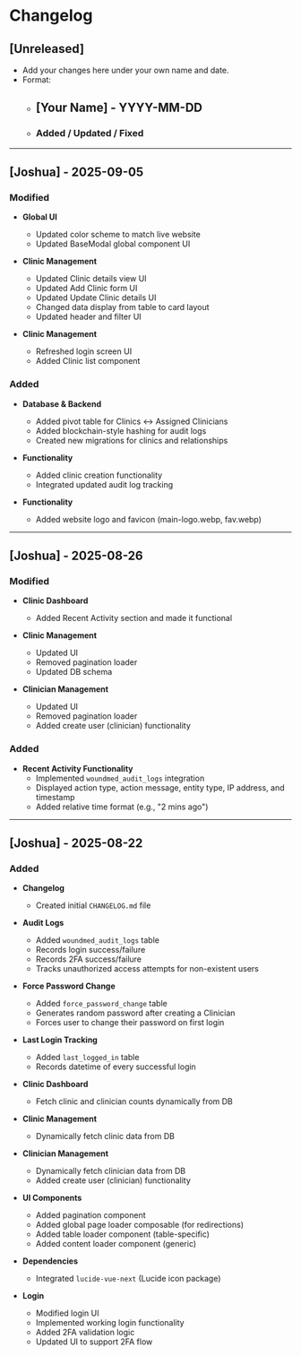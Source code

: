 # Changelog

## [Unreleased]
- Add your changes here under your own name and date.
- Format:
  - ## [Your Name] - YYYY-MM-DD
  - ### Added / Updated / Fixed

---

## [Joshua] - 2025-09-05

### Modified
- **Global UI**
  - Updated color scheme to match live website
  - Updated BaseModal global component UI

- **Clinic Management**
  - Updated Clinic details view UI
  - Updated Add Clinic form UI
  - Updated Update Clinic details UI
  - Changed data display from table to card layout
  - Updated header and filter UI

- **Clinic Management**
  - Refreshed login screen UI
  - Added Clinic list component

### Added
- **Database & Backend**
  - Added pivot table for Clinics ↔ Assigned Clinicians
  - Added blockchain-style hashing for audit logs
  - Created new migrations for clinics and relationships

- **Functionality**
  - Added clinic creation functionality
  - Integrated updated audit log tracking

- **Functionality**
  - Added website logo and favicon (main-logo.webp, fav.webp)

---

## [Joshua] - 2025-08-26

### Modified
- **Clinic Dashboard**
  - Added Recent Activity section and made it functional

- **Clinic Management**
  - Updated UI
  - Removed pagination loader
  - Updated DB schema

- **Clinician Management**
  - Updated UI
  - Removed pagination loader
  - Added create user (clinician) functionality

### Added
- **Recent Activity Functionality**
  - Implemented `woundmed_audit_logs` integration
  - Displayed action type, action message, entity type, IP address, and timestamp
  - Added relative time format (e.g., "2 mins ago")

---

## [Joshua] - 2025-08-22

### Added
- **Changelog**
  - Created initial `CHANGELOG.md` file

- **Audit Logs**
  - Added `woundmed_audit_logs` table
  - Records login success/failure
  - Records 2FA success/failure
  - Tracks unauthorized access attempts for non-existent users

- **Force Password Change**
  - Added `force_password_change` table
  - Generates random password after creating a Clinician
  - Forces user to change their password on first login

- **Last Login Tracking**
  - Added `last_logged_in` table
  - Records datetime of every successful login

- **Clinic Dashboard**
  - Fetch clinic and clinician counts dynamically from DB

- **Clinic Management**
  - Dynamically fetch clinic data from DB

- **Clinician Management**
  - Dynamically fetch clinician data from DB
  - Added create user (clinician) functionality

- **UI Components**
  - Added pagination component
  - Added global page loader composable (for redirections)
  - Added table loader component (table-specific)
  - Added content loader component (generic)

- **Dependencies**
  - Integrated `lucide-vue-next` (Lucide icon package)

- **Login**
  - Modified login UI
  - Implemented working login functionality
  - Added 2FA validation logic
  - Updated UI to support 2FA flow
